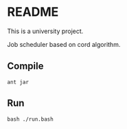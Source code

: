 # README

This is a university project.

Job scheduler based on cord algorithm. 

## Compile

```
ant jar
```


## Run

```
bash ./run.bash
```

